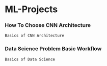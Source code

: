 # ML-Projects

### How To Choose CNN Architecture

```diff
Basics of CNN Architecture
```

### Data Science Problem Basic Workflow

```diff
Basics of Data Science
```







